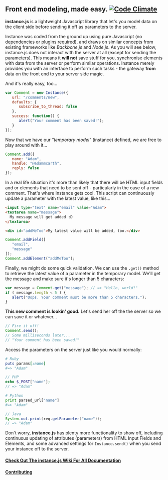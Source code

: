 ## Front end modeling, made easy. [![Code Climate](https://codeclimate.com/github/adammcarth/instance.js.png)](https://codeclimate.com/github/adammcarth/instance.js)

**instance.js** is a lightweight Javascript library that let's you model data on the client side before sending it off as parameters to the server.

Instance was coded from the ground up using pure Javascript (no dependencies or plugins required), and draws on similar concepts from existing frameworks like *Backbone.js* and *Node.js*. As you will see below, instance.js does not interact with the server at all (except for sending the parameters). This means it **will not** save stuff for you, synchronise elements with data from the server or perform similar operations. Instance merely provides you with an interface to perform such tasks - the gateway **from** data on the front end to your server side magic.

And it's really easy, too...

```javascript
var Comment = new Instance({
   url: "/comments/new",
   defaults: {
      subscribe_to_thread: false
   },
   success: function() {
      alert("Your comment has been saved!");
   }
});
```
Now that we have our *"temporary model"* (instance) defined, we are free to play around with it...

```javascript
Comment.add({
   name: "Adam",
   handle: "@adammcarth",
   reply: false
});
```

In a real life situation it's more than likely that there will be HTML input fields and or elements that need to be sent off - particularly in the case of a new comment. That's where Instance gets cool. This script can continuously update a parameter with the latest value, like this...

```html
<input type="text" name="email" value="Adam">
<textarea name="message">
  My message will get added :D
</textarea>

<div id="addMeToo">My latest value will be added, too.</div>
```

```javascript
Comment.addField([
   "email",
   "message"
]);
Comment.addElement("addMeToo");
```

Finally, we might do some quick validation. We can use the `.get()` method to retrieve the latest value of a parameter in the temporary model. We'll get the message and make sure it's longer than 5 characters:

```javascript
var message = Comment.get("message"); // => "Hello, world!"
if ( message.length < 5 ) {
   alert("Oops. Your comment must be more than 5 characters.");
}
```

**This new comment is lookin' good.** Let's send her off the the server so we can save it or whatever...

```javascript
// Fire it off!
Comment.send();
// Some milliseconds later...
// "Your comment has been saved!"
```

Access the parameters on the server just like you would normally:

```ruby
# Ruby
puts params[:name]
#=> "Adam"
```

```php
// PHP
echo $_POST["name"];
// => "Adam"
```

```python
# Python
print parsed_url["name"]
#=> "Adam"
```

```java
// Java
System.out.print(req.getParameter("name"));
// => "Adam"
```

Don't worry, **instance.js** has plenty more functionality to show off, including continuous updating of attributes (parameters) from HTML Input Fields and Elements, and some advanced settings for `Instance.send()` when you send your instance off to the server.

#### [Check Out The instance.js Wiki For All Documentation](https://github.com/adammcarth/instance.js/wiki "See Full Documentation")
#### [Contributing](https://github.com/adammcarth/instance.js/wiki/Contributing)
